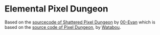 # Elemental Pixel Dungeon

Based on the [sourcecode of Shattered Pixel Dungeon](https://github.com/00-Evan/shattered-pixel-dungeon) by [00-Evan](https://github.com/00-Evan) which is based on the [source code of Pixel Dungeon](https://github.com/00-Evan/pixel-dungeon-gradle), by [Watabou](https://www.watabou.ru).

